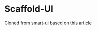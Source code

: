 # Scaffold-UI

Cloned from [smart-ui](https://github.com/sunnyy02/smart-ui.git) based on [this article](https://blog.logrocket.com/how-to-build-component-library-react-typescript/)
